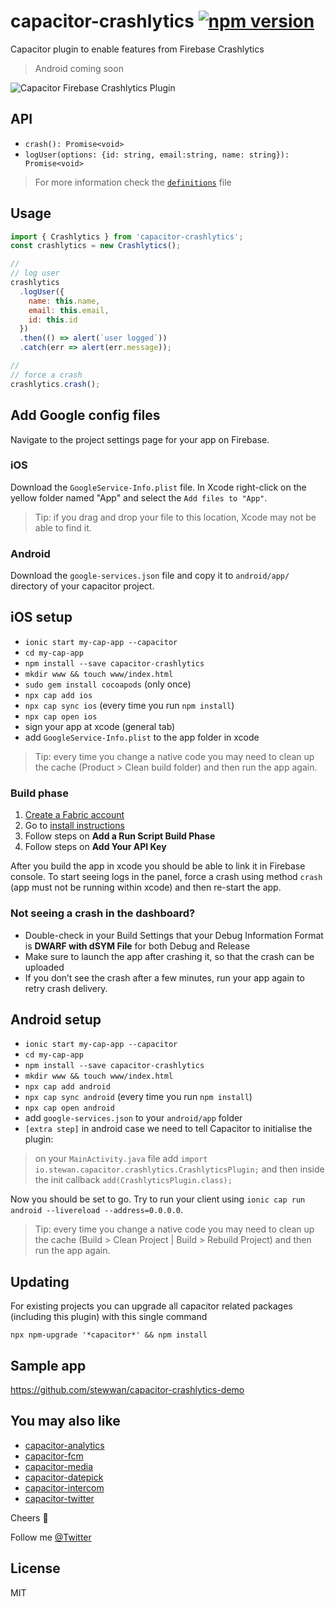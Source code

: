 # capacitor-crashlytics [![npm version](https://badge.fury.io/js/capacitor-crashlytics.svg)](https://badge.fury.io/js/capacitor-crashlytics)

Capacitor plugin to enable features from Firebase Crashlytics

> Android coming soon

![Capacitor Firebase Crashlytics Plugin](https://i.imgur.com/d2JLtWt.gif)

## API

- `crash(): Promise<void>`
- `logUser(options: {id: string, email:string, name: string}): Promise<void>`

> For more information check the [`definitions`](/src/definitions.ts) file

## Usage

```js
import { Crashlytics } from 'capacitor-crashlytics';
const crashlytics = new Crashlytics();

//
// log user
crashlytics
  .logUser({
    name: this.name,
    email: this.email,
    id: this.id
  })
  .then(() => alert(`user logged`))
  .catch(err => alert(err.message));

//
// force a crash
crashlytics.crash();
```

## Add Google config files

Navigate to the project settings page for your app on Firebase.

### iOS

Download the `GoogleService-Info.plist` file. In Xcode right-click on the yellow folder named "App" and select the `Add files to "App"`.

> Tip: if you drag and drop your file to this location, Xcode may not be able to find it.

### Android

Download the `google-services.json` file and copy it to `android/app/` directory of your capacitor project.

## iOS setup

- `ionic start my-cap-app --capacitor`
- `cd my-cap-app`
- `npm install --save capacitor-crashlytics`
- `mkdir www && touch www/index.html`
- `sudo gem install cocoapods` (only once)
- `npx cap add ios`
- `npx cap sync ios` (every time you run `npm install`)
- `npx cap open ios`
- sign your app at xcode (general tab)
- add `GoogleService-Info.plist` to the app folder in xcode

> Tip: every time you change a native code you may need to clean up the cache (Product > Clean build folder) and then run the app again.

### Build phase

1. [Create a Fabric account](https://fabric.io/kits?show_signup=true)
2. Go to [install instructions](https://fabric.io/kits/ios/crashlytics/install)
3. Follow steps on **Add a Run Script Build Phase**
4. Follow steps on **Add Your API Key**

After you build the app in xcode you should be able to link it in Firebase console. To start seeing logs in the panel, force a crash using method `crash` (app must not be running within xcode) and then re-start the app.

### Not seeing a crash in the dashboard?

- Double-check in your Build Settings that your Debug Information Format is **DWARF with dSYM File** for both Debug and Release
- Make sure to launch the app after crashing it, so that the crash can be uploaded
- If you don’t see the crash after a few minutes, run your app again to retry crash delivery.

## Android setup

- `ionic start my-cap-app --capacitor`
- `cd my-cap-app`
- `npm install --save capacitor-crashlytics`
- `mkdir www && touch www/index.html`
- `npx cap add android`
- `npx cap sync android` (every time you run `npm install`)
- `npx cap open android`
- add `google-services.json` to your `android/app` folder
- `[extra step]` in android case we need to tell Capacitor to initialise the plugin:

> on your `MainActivity.java` file add `import io.stewan.capacitor.crashlytics.CrashlyticsPlugin;` and then inside the init callback `add(CrashlyticsPlugin.class);`

Now you should be set to go. Try to run your client using `ionic cap run android --livereload --address=0.0.0.0`.

> Tip: every time you change a native code you may need to clean up the cache (Build > Clean Project | Build > Rebuild Project) and then run the app again.

## Updating

For existing projects you can upgrade all capacitor related packages (including this plugin) with this single command

`npx npm-upgrade '*capacitor*' && npm install`

## Sample app

https://github.com/stewwan/capacitor-crashlytics-demo

## You may also like

- [capacitor-analytics](https://github.com/stewwan/capacitor-analytics)
- [capacitor-fcm](https://github.com/stewwan/capacitor-fcm)
- [capacitor-media](https://github.com/stewwan/capacitor-media)
- [capacitor-datepick](https://github.com/stewwan/capacitor-datepick)
- [capacitor-intercom](https://github.com/stewwan/capacitor-intercom)
- [capacitor-twitter](https://github.com/stewwan/capacitor-twitter)

Cheers 🍻

Follow me [@Twitter](https://twitter.com/StewanSilva)

## License

MIT
